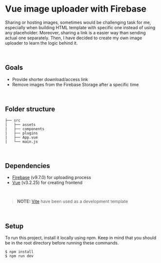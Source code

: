 # Vue image uploader with Firebase  
Sharing or hosting images, sometimes would be challenging task for me, especially when building HTML template with specific one instead of using any placeholder. Moreover, sharing a link is a easier way than sending actual one separately. Then, I have decided to create my own image uploader to learn the logic behind it. 

<br/>

## Goals
* Provide shorter download/access link
* Remove images from the Firebase Storage after a specific time

<br/>

## Folder structure
```
├── src
|   ├── assets
|   ├── components
|   ├── plugins
|   ├── App.vue
|   └── main.js
```

<br/>

## Dependencies
* [Firebase](https://firebase.google.com/)
(v9.7.0) for uploading process
* [Vue](https://vuejs.org/)
(v3.2.25) for creating frontend

<br/>

> **NOTE:** [Vite](https://vitejs.dev/) have been used as a development template
<br/>

## Setup
To run this project, install it locally using npm. Keep in mind that you should be in the root directory before running these commands.
```
$ npm install
$ npm run dev
```
